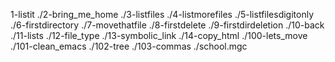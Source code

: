 1-listit
./2-bring_me_home
./3-listfiles
./4-listmorefiles
./5-listfilesdigitonly
./6-firstdirectory
./7-movethatfile
./8-firstdelete
./9-firstdirdeletion
./10-back
./11-lists
./12-file_type
./13-symbolic_link
./14-copy_html
./100-lets_move
./101-clean_emacs
./102-tree
./103-commas
./school.mgc

